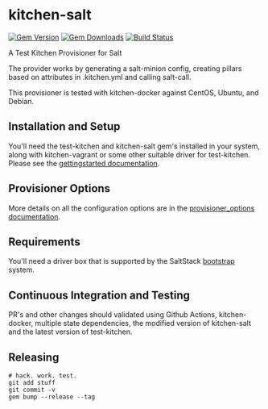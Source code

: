 # kitchen-salt #

[![Gem Version](https://badge.fury.io/rb/kitchen-salt.svg)](https://badge.fury.io/rb/kitchen-salt)
[![Gem Downloads](https://ruby-gem-downloads-badge.herokuapp.com/kitchen-salt?type=total&color=brightgreen)](https://rubygems.org/gems/kitchen-salt)
[![Build Status](https://github.com/saltstack/kitchen-salt/workflows/Tests/badge.svg)](https://github.com/saltstack/kitchen-salt/actions)

A Test Kitchen Provisioner for Salt

The provider works by generating a salt-minion config, creating pillars based on attributes in .kitchen.yml and calling salt-call.

This provisioner is tested with kitchen-docker against CentOS, Ubuntu, and Debian.

## Installation and Setup ##

You'll need the test-kitchen and kitchen-salt gem's installed in your system, along with kitchen-vagrant or some other suitable driver for test-kitchen.  Please see the [gettingstarted documentation](docs/gettingstarted.md).

## Provisioner Options ##

More details on all the configuration options are in the [provisioner_options documentation](docs/provisioner_options.md).

## Requirements ##

You'll need a driver box that is supported by the SaltStack [bootstrap](https://github.com/saltstack/salt-bootstrap) system.

## Continuous Integration and Testing ##

PR's and other changes should validated using Github Actions, kitchen-docker, multiple state dependencies, the modified version of kitchen-salt and the latest version of test-kitchen.

## Releasing ##

    # hack. work. test.
    git add stuff
    git commit -v
    gem bump --release --tag

